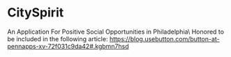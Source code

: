 # CitySpirit
An Application For Positive Social Opportunities in Philadelphia\\
Honored to be included in the following article: https://blog.usebutton.com/button-at-pennapps-xv-72f031c9da42#.kgbmn7hsd
